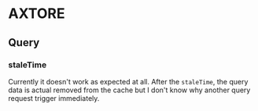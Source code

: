 # AXTORE

## Query

### staleTime

Currently it doesn't work as expected at all. After the `staleTime`, the query data is actual removed from the cache but I don't know why another query request trigger immediately.

